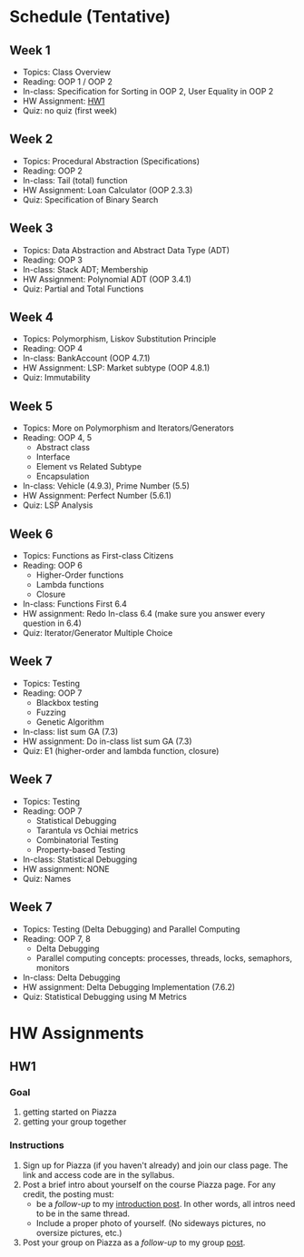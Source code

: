 
# Schedule (Tentative)

## Week 1

- Topics: Class Overview
- Reading: OOP 1 / OOP 2
- In-class: Specification for Sorting in OOP 2, User Equality in OOP 2
- HW Assignment: [HW1](#hw1)
- Quiz: no quiz (first week)

## Week 2

- Topics: Procedural Abstraction (Specifications)
- Reading: OOP 2 
- In-class: Tail (total) function
- HW Assignment: Loan Calculator (OOP 2.3.3)
- Quiz: Specification of Binary Search

## Week 3

- Topics: Data Abstraction and Abstract Data Type (ADT)
- Reading: OOP 3
- In-class: Stack ADT; Membership
- HW Assignment: Polynomial ADT (OOP 3.4.1)
- Quiz: Partial and Total Functions

## Week 4

- Topics: Polymorphism, Liskov Substitution Principle
- Reading: OOP 4
- In-class: BankAccount (OOP 4.7.1)
- HW Assignment: LSP: Market subtype (OOP 4.8.1)
- Quiz: Immutability

## Week 5

- Topics: More on Polymorphism and Iterators/Generators
- Reading: OOP 4, 5
    - Abstract class
    - Interface
    - Element vs Related Subtype
    - Encapsulation
- In-class: Vehicle (4.9.3), Prime Number (5.5)
- HW Assignment: Perfect Number (5.6.1)
- Quiz: LSP Analysis


## Week 6
- Topics: Functions as First-class Citizens
- Reading: OOP 6
  - Higher-Order functions
  - Lambda functions
  - Closure
- In-class: Functions First 6.4
- HW assignment: Redo In-class 6.4 (make sure you answer every question in 6.4)
- Quiz: Iterator/Generator Multiple Choice


## Week 7

- Topics: Testing
- Reading: OOP 7
    - Blackbox testing
    - Fuzzing
    - Genetic Algorithm
- In-class: list sum GA (7.3)
- HW assignment: Do in-class list sum GA (7.3)
- Quiz: E1 (higher-order and lambda function, closure)

## Week 7

- Topics: Testing
- Reading: OOP 7
    - Statistical Debugging
    - Tarantula vs Ochiai metrics
    - Combinatorial Testing
    - Property-based Testing
- In-class: Statistical Debugging
- HW assignment: NONE
- Quiz: Names

## Week 7

- Topics: Testing (Delta Debugging) and Parallel Computing
- Reading: OOP 7, 8 
    - Delta Debugging
    - Parallel computing concepts: processes, threads, locks, semaphors, monitors
- In-class: Delta Debugging
- HW assignment: Delta Debugging Implementation (7.6.2)
- Quiz: Statistical Debugging using M Metrics




# HW Assignments

## HW1

### Goal

1. getting started on Piazza
1. getting your group together

### Instructions

1. Sign up for Piazza (if you haven't already) and join our class page. The link and access code are in the syllabus.
1. Post a brief intro about yourself on the course Piazza page. For any credit, the posting must:
    - be a *follow-up* to my [introduction post](https://piazza.com/class/m0cjblb8hvd1qb/post/6). In other words, all intros need to be in the same thread.
    - Include a proper photo of yourself. (No sideways pictures, no oversize pictures, etc.)
1. Post your group on Piazza as a *follow-up* to my group [post](https://piazza.com/class/m0cjblb8hvd1qb/post/8).



